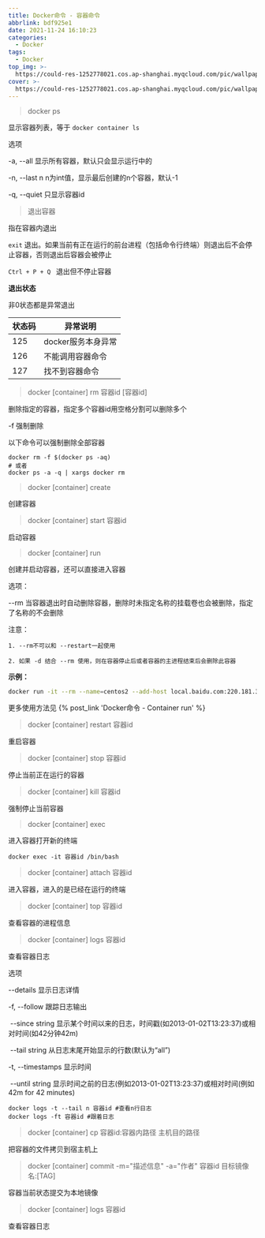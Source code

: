 ```yaml
---
title: Docker命令 - 容器命令
abbrlink: bdf925e1
date: 2021-11-24 16:10:23
categories:
  - Docker
tags:
  - Docker
top_img: >-
  https://could-res-1252778021.cos.ap-shanghai.myqcloud.com/pic/wallpaper/wallhaven-g71zx3.jpg
cover: >-
  https://could-res-1252778021.cos.ap-shanghai.myqcloud.com/pic/wallpaper/wallhaven-g71zx3.jpg
---
```




> docker ps

显示容器列表，等于 `docker container ls`

选项

-a, --all           显示所有容器，默认只会显示运行中的

-n, --last n      n为int值，显示最后创建的n个容器，默认-1

-q, --quiet       只显示容器id



> 退出容器

指在容器内退出

`exit` 退出。如果当前有正在运行的前台进程（包括命令行终端）则退出后不会停止容器，否则退出后容器会被停止

`Ctrl + P + Q `  退出但不停止容器

**退出状态**

非0状态都是异常退出

| 状态码 | 异常说明           |
| ------ | ------------------ |
| 125    | docker服务本身异常 |
| 126    | 不能调用容器命令   |
| 127    | 找不到容器命令     |



> docker [container] rm 容器id [容器id]

删除指定的容器，指定多个容器id用空格分割可以删除多个

-f 强制删除

以下命令可以强制删除全部容器

```shell
docker rm -f $(docker ps -aq)
# 或者
docker ps -a -q | xargs docker rm
```



>  docker [container] create 

创建容器



> docker [container] start 容器id

启动容器



> docker [container] run 

创建并启动容器，还可以直接进入容器

 选项：

--rm   当容器退出时自动删除容器，删除时未指定名称的挂载卷也会被删除，指定了名称的不会删除

注意：

`1. --rm不可以和 --restart一起使用`

`2. 如果 -d 结合 --rm 使用，则在容器停止后或者容器的主进程结束后会删除此容器`

**示例：**

```bash
docker run -it --rm --name=centos2 --add-host local.baidu.com:220.181.38.251 centos /bin/bash
```



更多使用方法见 {% post_link 'Docker命令 - Container run' %}





> docker [container] restart 容器id 

重启容器



> docker [container] stop 容器id

停止当前正在运行的容器



> docker [container] kill 容器id

强制停止当前容器



> docker [container] exec 

进入容器打开新的终端

```shell
docker exec -it 容器id /bin/bash
```



> docker [container] attach 容器id

进入容器，进入的是已经在运行的终端





> docker [container] top 容器id

查看容器的进程信息



> docker [container] logs 容器id

查看容器日志

选项

--details			             显示日志详情

-f, --follow		             跟踪日志输出

​	--since string			显示某个时间以来的日志，时间戳(如2013-01-02T13:23:37)或相对时间(如42分钟42m)

​	--tail string				从日志末尾开始显示的行数(默认为“all”)

-t, --timestamps            显示时间

​	--until string				显示时间之前的日志(例如2013-01-02T13:23:37)或相对时间(例如42m for 42 minutes)

```shell
docker logs -t --tail n 容器id #查看n行日志
docker logs -ft 容器id #跟着日志
```





> docker [container] cp 容器id:容器内路径 主机目的路径

把容器的文件拷贝到宿主机上





> docker [container] commit -m="描述信息" -a="作者" 容器id 目标镜像名:[TAG]

容器当前状态提交为本地镜像



> docker [container] logs 容器id

查看容器日志







